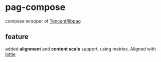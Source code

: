 # pag-compose
compose wrapper of [Tencent/libpag](https://github.com/Tencent/libpag)

## feature
added **alignment** and **content scale** support, using matrixs. Aligned with [lottie](https://github.com/airbnb/lottie-android)
